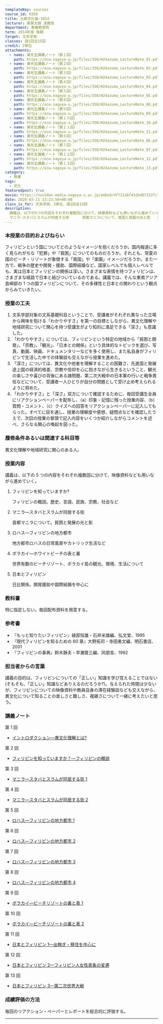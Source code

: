```yaml
---
templateKey: courses
course_id: 0358
title: 比較文化論-2014
lecturer: 東賢太朗 准教授
department: 教養教育院
term: 2014年度 後期
target: 文系学部
classes: 週1回全15回
credit: 2単位
attachments:
  - name: 東先生講義ノート（第１回）
    path: https://ocw.nagoya-u.jp/files/358/H24azuma_LectureNote_01.pdf
  - name: 東先生講義ノート（第２回）
    path: https://ocw.nagoya-u.jp/files/358/H24azuma_LectureNote_02.pdf
  - name: 東先生講義ノート（第３回）
    path: https://ocw.nagoya-u.jp/files/358/H24azuma_LectureNote_03.pdf
  - name: 東先生講義ノート（第４回）
    path: https://ocw.nagoya-u.jp/files/358/H24azuma_LectureNote_04.pdf
  - name: 東先生講義ノート（第５回）
    path: https://ocw.nagoya-u.jp/files/358/H24azuma_LectureNote_05.pdf
  - name: 東先生講義ノート（第８回）
    path: https://ocw.nagoya-u.jp/files/358/H24azuma_LectureNote_08.pdf
  - name: 東先生講義ノート（第９回）
    path: https://ocw.nagoya-u.jp/files/358/H24azuma_LectureNote_09.pdf
  - name: 東先生講義ノート（第１０回）
    path: https://ocw.nagoya-u.jp/files/358/H24azuma_LectureNote_10.pdf
  - name: 東先生講義ノート（第１１回）
    path: https://ocw.nagoya-u.jp/files/358/H24azuma_LectureNote_11.pdf
  - name: 東先生講義ノート（第６回）
    path: https://ocw.nagoya-u.jp/files/358/H24azuma_LectureNote_06.pdf
  - name: 東先生講義ノート（第７回）
    path: https://ocw.nagoya-u.jp/files/358/H24azuma_LectureNote_07.pdf
  - name: 東先生講義ノート（第１２回）
    path: https://ocw.nagoya-u.jp/files/358/H24azuma_LectureNote_12.pdf
  - name: 東先生講義ノート（第１３回）
    path: https://ocw.nagoya-u.jp/files/358/H24azuma_LectureNote_13.pdf
category:
  - 教養
tags:
  - 文化
featuredpost: true
movie: https://nuvideo.media.nagoya-u.ac.jp/embed/4f711abf432bd87152fc75b02c9b2fb5583c7377
date: 2020-03-11 13:23:50+00:00
class_is_for: 文系学部、2単位、週1回全15回
description:
  講義は、以下の5つの内容をそれぞれ複数回に分けて、映像資料なども用いながら進めていく。   1. フィリピンを知っていますか?      フィリピンの概説。歴史、言語、民族、宗教、社会など   2.
  マニラ—スタバとスラムが同居する街      首都マニラについて。貧困と発展の光と影   3. ロハス—フィリピンの地方都市      地方都市ロハスの日常風景やカトリック生活など  ....
---
```


### 本授業の目的およびねらい

フィリピンという国についてどのようなイメージを抱くだろうか。国内報道に多く見られがちな「犯罪」や「貧困」についてのものだろうか。それとも、常夏の国のビーチ・リゾートが象徴する「南国」や「楽園」イメージだろうか。また一方で、戦争の歴史や開発・援助、国際結婚など、国家レベルでも個人レベルでも、実は日本とフィリピンの関係は深い。さまざまな表情を持つフィリピンは、さまざまな経路で日本と結びついているのである。講義では、そんな東南アジア島嶼部の 1 つの国フィリピンについて、その多様性と日本との関わりという観点からみていきたい。

### 授業の工夫

1. 文系学部対象の文系基礎科目ということで、受講者がそれぞれ異なった立場から興味を抱ける「わかりやすさ」を第一の目標としながら、異文化理解や地域研究について関心を持つ受講生がより知的に満足できる「深さ」も意識した。
2. 「わかりやすさ」については、フィリピンという特定の地域から「貧困と開発」、「宗教」、「観光」、「日本との関係」という具体的なトピックを選び、写真、動画、映画、ドキュメンタリーなどを多く使用し、また私自身がフィリピンで生活した中での体験談も交えながら授業を進めた。
3. 「深さ」については、異文化や他者を理解することの困難さ、先進国と発展途上国の経済的格差、宗教や信仰を心に抱きながら生きるということ、観光の楽しさや喜びの背後にある諸問題、第二次大戦中の日本軍の行いと戦争責任などについて、受講者一人ひとりが自分の問題として受け止め考えられるように努めた。
4. 「わかりやすさ」と「深さ」双方について確認するために、毎回受講生全員にリアクションペーパーを配布し、（a）印象・記憶に残った授業内容、（b）質問・コメント、（c）クイズへの回答をリアクションペーパーに記入してもらった。すべてに目を通し、授業の理解度や感想、疑問点などを確認したうえで、次回の授業の冒頭で記入内容をいくつか紹介しながらコメントを述べ、さらなる関心の喚起を図った。

### 履修条件あるいは関連する科目等

異文化理解や地域研究に関心のある人。

### 授業内容

講義は、以下の 5 つの内容をそれぞれ複数回に分けて、映像資料なども用いながら進めていく。

1.  フィリピンを知っていますか?

    フィリピンの概説。歴史、言語、民族、宗教、社会など

2.  マニラ—スタバとスラムが同居する街

    首都マニラについて。貧困と発展の光と影

3.  ロハス—フィリピンの地方都市

    地方都市ロハスの日常風景やカトリック生活など

4.  ボラカイ—ホワイトビーチの表と裏

    世界有数のビーチリゾート、ボラカイ島の観光、環境、生活について

5.  日本とフィリピン

    日比関係。開発援助や国際結婚を中心に

### 教科書

特に指定しない。毎回配布資料を用意する。

### 参考書

- 『もっと知りたいフィリピン』綾部恒雄・石井米雄編、弘文堂、1995
- 『現代フィリピンを知るための 60 章』大野拓司・寺田勇文編、明石書店、2001
- 『フィリピンの事典』鈴木静夫・早瀬晋三編、同朋舎、1992

### 担当者からの言葉

講義の目的は、フィリピンについての「正しい」知識を学び覚えることではない(そもそも、「正しい」知識などありえるのだろうか?)。与えられた時間は少ないが、フィリピンについての映像資料や教員自身の滞在経験談なども交えながら、異文化について知ることの楽しさと難しさ、複雑さについて一緒に考えたいと思う。

### 講義ノート

第 1 回

- [イントロダクション—異文化理解とは?](https://ocw.nagoya-u.jp/files/358/H24azuma_LectureNote_01.pdf)

第 2 回

- [フィリピンを知っていますか？—フィリピンの概説](https://ocw.nagoya-u.jp/files/358/H24azuma_LectureNote_02.pdf)

第 3 回

- [マニラ—スタバとスラムが同居する街 1](https://ocw.nagoya-u.jp/files/358/H24azuma_LectureNote_03.pdf)

第 4 回

- [マニラ—スタバとスラムが同居する街 2](https://ocw.nagoya-u.jp/files/358/H24azuma_LectureNote_04.pdf)

第 5 回

- [ロハス—フィリピンの地方都市 1](https://ocw.nagoya-u.jp/files/358/H24azuma_LectureNote_05.pdf)

第 6 回

- [ロハス—フィリピンの地方都市 2](https://ocw.nagoya-u.jp/files/358/H24azuma_LectureNote_06.pdf)

第 7 回

- [ロハス—フィリピンの地方都市 3](https://ocw.nagoya-u.jp/files/358/H24azuma_LectureNote_07.pdf)

第 8 回

- [ロハス—フィリピンの地方都市 4](https://ocw.nagoya-u.jp/files/358/H24azuma_LectureNote_08.pdf)

第 9 回

- [ボラカイ—ビーチリゾートの裏と表 1](https://ocw.nagoya-u.jp/files/358/H24azuma_LectureNote_09.pdf)

第 10 回

- [ボラカイ—ビーチリゾートの裏と表 2](https://ocw.nagoya-u.jp/files/358/H24azuma_LectureNote_10.pdf)

第 11 回

- [日本とフィリピン 1—出稼ぎ・移住を中心に](https://ocw.nagoya-u.jp/files/358/H24azuma_LectureNote_11.pdf)

第 12 回

- [日本とフィリピン 2—フィリピン人女性表象の変遷](https://ocw.nagoya-u.jp/files/358/H24azuma_LectureNote_12.pdf)

第 13 回

- [日本とフィリピン 3—第二次世界大戦](https://ocw.nagoya-u.jp/files/358/H24azuma_LectureNote_13.pdf)

### 成績評価の方法

毎回のリアクション・ペーパーとレポートを総合的に評価する。

---
